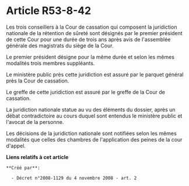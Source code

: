 # Article R53-8-42

Les trois conseillers à la Cour de cassation qui composent la juridiction nationale de la rétention de sûreté sont désignés
par le premier président de cette Cour pour une durée de trois ans après avis de l'assemblée générale des magistrats du siège
de la Cour. 

Le premier président désigne pour la même durée et selon les mêmes modalités trois membres suppléants. 

Le ministère public près cette juridiction est assuré par le parquet général près la Cour de cassation. 

Le greffe de cette juridiction est assuré par le greffe de la Cour de cassation. 

La juridiction nationale statue au vu des éléments du dossier, après un débat contradictoire au cours duquel sont entendus le
ministère public et l'avocat de la personne. 

Les décisions de la juridiction nationale sont notifiées selon les mêmes modalités que celles des chambres de l'application
des peines de la cour d'appel.

**Liens relatifs à cet article**

	**Créé par**:

	  - Décret n°2008-1129 du 4 novembre 2008 - art. 2
